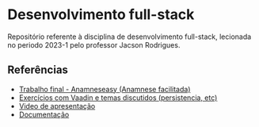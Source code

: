 
# Desenvolvimento full-stack

Repositório referente à disciplina de desenvolvimento full-stack, lecionada no periodo 2023-1 pelo professor Jacson Rodrigues. 

## Referências

 - [Trabalho final - Anamneseasy (Anamnese facilitada)](https://github.com/mourarezendecas/devfullstack/tree/master/anamnese-facilitada)
 - [Exercícios com Vaadin e temas discutidos (persistencia, etc)](https://github.com/mourarezendecas/devfullstack/tree/master/atividade-condominio-persistencia)
 - [Video de apresentação](https://drive.google.com/drive/folders/1Tp2qm6SfqZ9_boVrhbnpDYDB5qby6a2q?usp=sharing)
 - [Documentação](https://drive.google.com/drive/folders/1Tp2qm6SfqZ9_boVrhbnpDYDB5qby6a2q?usp=sharing)

